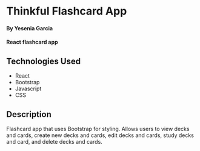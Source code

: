 # Thinkful Flashcard App

#### By Yesenia Garcia

#### React flashcard app

## Technologies Used

* React
* Bootstrap
* Javascript
* CSS

## Description

Flashcard app that uses Bootstrap for styling. Allows users to view decks and cards, create new decks and cards, edit decks and cards, study decks and card, and delete decks and cards.



